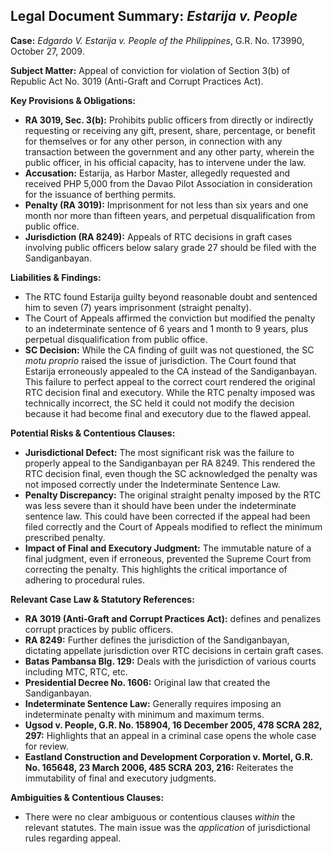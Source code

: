 ## Legal Document Summary: *Estarija v. People*

**Case:** *Edgardo V. Estarija v. People of the Philippines*, G.R. No. 173990, October 27, 2009.

**Subject Matter:** Appeal of conviction for violation of Section 3(b) of Republic Act No. 3019 (Anti-Graft and Corrupt Practices Act).

**Key Provisions & Obligations:**

*   **RA 3019, Sec. 3(b):**  Prohibits public officers from directly or indirectly requesting or receiving any gift, present, share, percentage, or benefit for themselves or for any other person, in connection with any transaction between the government and any other party, wherein the public officer, in his official capacity, has to intervene under the law.
*   **Accusation:** Estarija, as Harbor Master, allegedly requested and received PHP 5,000 from the Davao Pilot Association in consideration for the issuance of berthing permits.
*   **Penalty (RA 3019):** Imprisonment for not less than six years and one month nor more than fifteen years, and perpetual disqualification from public office.
*   **Jurisdiction (RA 8249):** Appeals of RTC decisions in graft cases involving public officers below salary grade 27 should be filed with the Sandiganbayan.

**Liabilities & Findings:**

*   The RTC found Estarija guilty beyond reasonable doubt and sentenced him to seven (7) years imprisonment (straight penalty).
*   The Court of Appeals affirmed the conviction but modified the penalty to an indeterminate sentence of 6 years and 1 month to 9 years, plus perpetual disqualification from public office.
*   **SC Decision:** While the CA finding of guilt was not questioned, the SC *motu proprio* raised the issue of jurisdiction. The Court found that Estarija erroneously appealed to the CA instead of the Sandiganbayan. This failure to perfect appeal to the correct court rendered the original RTC decision final and executory. While the RTC penalty imposed was technically incorrect, the SC held it could not modify the decision because it had become final and executory due to the flawed appeal.

**Potential Risks & Contentious Clauses:**

*   **Jurisdictional Defect:** The most significant risk was the failure to properly appeal to the Sandiganbayan per RA 8249. This rendered the RTC decision final, even though the SC acknowledged the penalty was not imposed correctly under the Indeterminate Sentence Law.
*   **Penalty Discrepancy:** The original straight penalty imposed by the RTC was less severe than it should have been under the indeterminate sentence law. This could have been corrected if the appeal had been filed correctly and the Court of Appeals modified to reflect the minimum prescribed penalty.
*   **Impact of Final and Executory Judgment:** The immutable nature of a final judgment, even if erroneous, prevented the Supreme Court from correcting the penalty. This highlights the critical importance of adhering to procedural rules.

**Relevant Case Law & Statutory References:**

*   **RA 3019 (Anti-Graft and Corrupt Practices Act):** defines and penalizes corrupt practices by public officers.
*   **RA 8249:** Further defines the jurisdiction of the Sandiganbayan, dictating appellate jurisdiction over RTC decisions in certain graft cases.
*   **Batas Pambansa Blg. 129:**  Deals with the jurisdiction of various courts including MTC, RTC, etc.
*   **Presidential Decree No. 1606:** Original law that created the Sandiganbayan.
*   **Indeterminate Sentence Law:** Generally requires imposing an indeterminate penalty with minimum and maximum terms.
*   **Ugsod v. People, G.R. No. 158904, 16 December 2005, 478 SCRA 282, 297:**  Highlights that an appeal in a criminal case opens the whole case for review.
*   **Eastland Construction and Development Corporation v. Mortel, G.R. No. 165648, 23 March 2006, 485 SCRA 203, 216:** Reiterates the immutability of final and executory judgments.

**Ambiguities & Contentious Clauses:**

*   There were no clear ambiguous or contentious clauses *within* the relevant statutes. The main issue was the *application* of jurisdictional rules regarding appeal.
